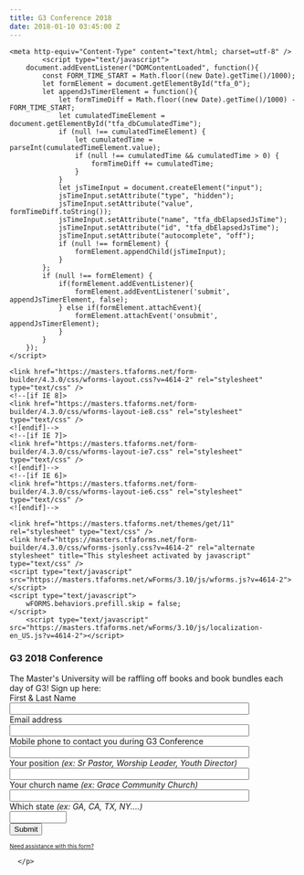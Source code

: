 ```yaml
---
title: G3 Conference 2018
date: 2018-01-10 03:45:00 Z
---
```


<!-- FORM: HEAD SECTION -->

    <meta http-equiv="Content-Type" content="text/html; charset=utf-8" />
            <script type="text/javascript">
        document.addEventListener("DOMContentLoaded", function(){
            const FORM_TIME_START = Math.floor((new Date).getTime()/1000);
            let formElement = document.getElementById("tfa_0");
            let appendJsTimerElement = function(){
                let formTimeDiff = Math.floor((new Date).getTime()/1000) - FORM_TIME_START;
                let cumulatedTimeElement = document.getElementById("tfa_dbCumulatedTime");
                if (null !== cumulatedTimeElement) {
                    let cumulatedTime = parseInt(cumulatedTimeElement.value);
                    if (null !== cumulatedTime && cumulatedTime > 0) {
                        formTimeDiff += cumulatedTime;
                    }
                }
                let jsTimeInput = document.createElement("input");
                jsTimeInput.setAttribute("type", "hidden");
                jsTimeInput.setAttribute("value", formTimeDiff.toString());
                jsTimeInput.setAttribute("name", "tfa_dbElapsedJsTime");
                jsTimeInput.setAttribute("id", "tfa_dbElapsedJsTime");
                jsTimeInput.setAttribute("autocomplete", "off");
                if (null !== formElement) {
                    formElement.appendChild(jsTimeInput);
                }
            };
            if (null !== formElement) {
                if(formElement.addEventListener){
                    formElement.addEventListener('submit', appendJsTimerElement, false);
                } else if(formElement.attachEvent){
                    formElement.attachEvent('onsubmit', appendJsTimerElement);
                }
            }
        });
    </script>

    <link href="https://masters.tfaforms.net/form-builder/4.3.0/css/wforms-layout.css?v=4614-2" rel="stylesheet" type="text/css" />
    <!--[if IE 8]>
    <link href="https://masters.tfaforms.net/form-builder/4.3.0/css/wforms-layout-ie8.css" rel="stylesheet" type="text/css" />
    <![endif]-->
    <!--[if IE 7]>
    <link href="https://masters.tfaforms.net/form-builder/4.3.0/css/wforms-layout-ie7.css" rel="stylesheet" type="text/css" />
    <![endif]-->
    <!--[if IE 6]>
    <link href="https://masters.tfaforms.net/form-builder/4.3.0/css/wforms-layout-ie6.css" rel="stylesheet" type="text/css" />
    <![endif]-->

    <link href="https://masters.tfaforms.net/themes/get/11" rel="stylesheet" type="text/css" />
    <link href="https://masters.tfaforms.net/form-builder/4.3.0/css/wforms-jsonly.css?v=4614-2" rel="alternate stylesheet" title="This stylesheet activated by javascript" type="text/css" />
    <script type="text/javascript" src="https://masters.tfaforms.net/wForms/3.10/js/wforms.js?v=4614-2"></script>
    <script type="text/javascript">
        wFORMS.behaviors.prefill.skip = false;
    </script>
        <script type="text/javascript" src="https://masters.tfaforms.net/wForms/3.10/js/localization-en_US.js?v=4614-2"></script>

<!-- FORM: BODY SECTION -->
<div class="wFormContainer"  >

  <style type="text/css">
                #tfa_1,
                *[id^="tfa_1["] {
                    width: 420px !important;
                }
                #tfa_1-D,
                *[id^="tfa_1["][class~="field-container-D"] {
                    width: auto !important;
                }
            
                #tfa_2,
                *[id^="tfa_2["] {
                    width: 420px !important;
                }
                #tfa_2-D,
                *[id^="tfa_2["][class~="field-container-D"] {
                    width: auto !important;
                }
            
                #tfa_3,
                *[id^="tfa_3["] {
                    width: 420px !important;
                }
                #tfa_3-D,
                *[id^="tfa_3["][class~="field-container-D"] {
                    width: auto !important;
                }
            
                #tfa_3-L,
                label[id^="tfa_3["] {
                    width: 490px !important;
                }
            
                #tfa_4,
                *[id^="tfa_4["] {
                    width: 420px !important;
                }
                #tfa_4-D,
                *[id^="tfa_4["][class~="field-container-D"] {
                    width: auto !important;
                }
            
                #tfa_4-L,
                label[id^="tfa_4["] {
                    width: 470px !important;
                }
            
                #tfa_5,
                *[id^="tfa_5["] {
                    width: 420px !important;
                }
                #tfa_5-D,
                *[id^="tfa_5["][class~="field-container-D"] {
                    width: auto !important;
                }
            
                #tfa_5-L,
                label[id^="tfa_5["] {
                    width: 490px !important;
                }
            
                #tfa_6,
                *[id^="tfa_6["] {
                    width: 100px !important;
                }
                #tfa_6-D,
                *[id^="tfa_6["][class~="field-container-D"] {
                    width: auto !important;
                }
            
                #tfa_6-L,
                label[id^="tfa_6["] {
                    width: 490px !important;
                }
            </style><div class=""><div class="wForm" id="tfa_0-WRPR" dir="ltr">
<div class="codesection" id="code-tfa_0"></div>
<h3 class="wFormTitle" id="tfa_0-T">G3 2018 Conference&nbsp;</h3>
<form method="post" action="https://masters.tfaforms.net/responses/processor" class="hintsBelow labelsAbove" id="tfa_0">
<div class="htmlSection" id="tfa_7"><div class="htmlContent" id="tfa_7-HTML">The Master's University will be raffling off books and book bundles each day of G3! Sign up here:</div></div>
<div class="oneField field-container-D     " id="tfa_1-D">
<label id="tfa_1-L" for="tfa_1" class="label preField reqMark">First &amp; Last Name</label><br><div class="inputWrapper"><input type="text" id="tfa_1" name="tfa_1" value="" placeholder="" title="First &amp; Last Name" class="required"></div>
</div>
<div class="oneField field-container-D     " id="tfa_2-D">
<label id="tfa_2-L" for="tfa_2" class="label preField reqMark">Email address</label><br><div class="inputWrapper"><input type="text" id="tfa_2" name="tfa_2" value="" placeholder="" title="Email address" class="validate-email required"></div>
</div>
<div class="oneField field-container-D     " id="tfa_3-D">
<label id="tfa_3-L" for="tfa_3" class="label preField reqMark">Mobile phone to contact you during G3 Conference</label><br><div class="inputWrapper"><input type="text" id="tfa_3" name="tfa_3" value="" placeholder="" autoformat="###-###-####" title="Mobile phone to contact you during G3 Conference" class="validate-custom /^([\(]{1}[0-9]{3}[\)]{1}[\.| |\-]{0,1}|^[0-9]{3}[\.|\-| ]?)?[0-9]{3}(\.|\-| )?[0-9]{4}$/ required"></div>
</div>
<div class="oneField field-container-D     " id="tfa_4-D">
<label id="tfa_4-L" for="tfa_4" class="label preField ">Your position <span style="font-weight: normal;"><i>(ex: Sr Pastor, Worship Leader, Youth Director)</i></span></label><br><div class="inputWrapper"><input type="text" id="tfa_4" name="tfa_4" value="" placeholder="" title="Your position (ex: Sr Pastor, Worship Leader, Youth Director)" class=""></div>
</div>
<div class="oneField field-container-D     " id="tfa_5-D">
<label id="tfa_5-L" for="tfa_5" class="label preField reqMark">Your church name <span style="font-weight: normal;"><i>(ex: Grace Community Church)</i></span></label><br><div class="inputWrapper"><input type="text" id="tfa_5" name="tfa_5" value="" placeholder="" title="Your church name (ex: Grace Community Church)" class="required"></div>
</div>
<div class="oneField field-container-D     " id="tfa_6-D">
<label id="tfa_6-L" for="tfa_6" class="label preField ">Which state <span style="font-weight: normal;"><i>(ex: GA, CA, TX, NY....)</i></span></label><br><div class="inputWrapper"><input type="text" id="tfa_6" name="tfa_6" value="" placeholder="" title="Which state (ex: GA, CA, TX, NY....)" class=""></div>
</div>
<div class="actions" id="tfa_0-A"><input type="submit" class="primaryAction" value="Submit"></div>
<div style="clear:both"></div>
<input type="hidden" value="217739" name="tfa_dbFormId" id="tfa_dbFormId"><input type="hidden" value="" name="tfa_dbResponseId" id="tfa_dbResponseId"><input type="hidden" value="9d9f7d3b772bbd8e1af49005588ff0bf" name="tfa_dbControl" id="tfa_dbControl"><input type="hidden" value="4" name="tfa_dbVersionId" id="tfa_dbVersionId"><input type="hidden" value="" name="tfa_switchedoff" id="tfa_switchedoff">
</form>
</div></div>

  <p class="supportInfo" >
        <a href="https://masters.tfaforms.net/forms/help/217739" target="new" style="font-size: 0.7em;">
      Need assistance with this form?    </a>

      </p>

</div>